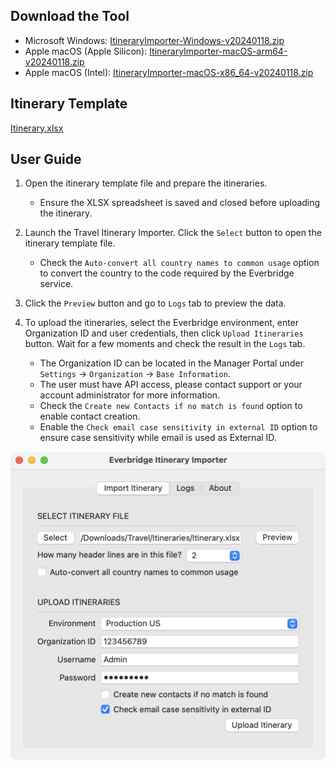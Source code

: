 ## Download the Tool

- Microsoft Windows: [ItineraryImporter-Windows-v20240118.zip](https://github.com/Everbridge/Travel-Itinerary-Importer/releases/download/rel-20240118/ItineraryImporter-Windows-v20240118.zip)
- Apple macOS (Apple Silicon): [ItineraryImporter-macOS-arm64-v20240118.zip](https://github.com/Everbridge/Travel-Itinerary-Importer/releases/download/rel-20240118/ItineraryImporter-macOS-arm64-v20240118.zip)
- Apple macOS (Intel): [ItineraryImporter-macOS-x86_64-v20240118.zip](https://github.com/Everbridge/Travel-Itinerary-Importer/releases/download/rel-20240118/ItineraryImporter-macOS-x86_64-v20240118.zip)

## Itinerary Template

[Itinerary.xlsx](https://github.com/Everbridge/Travel-Itinerary-Importer/releases/download/rel-20240530/Itinerary.xlsx)

## User Guide

1. Open the itinerary template file and prepare the itineraries.

   - Ensure the XLSX spreadsheet is saved and closed before uploading the itinerary.

2. Launch the Travel Itinerary Importer. Click the `Select` button to open the itinerary template file.

   - Check the `Auto-convert all country names to common usage` option to convert the country to the code required by the Everbridge service.

3. Click the `Preview` button and go to `Logs` tab to preview the data.

4. To upload the itineraries, select the Everbridge environment, enter Organization ID and user credentials, then click `Upload Itineraries` button. Wait for a few moments and check the result in the `Logs` tab.

   - The Organization ID can be located in the Manager Portal under `Settings` &rarr; `Organization` &rarr; `Base Information`.
   - The user must have API access, please contact support or your account administrator for more information.
   - Check the `Create new Contacts if no match is found` option to enable contact creation.
   - Enable the `Check email case sensitivity in external ID` option to ensure case sensitivity while email is used as External ID.

![ItineraryImporter](/assets/images/ItineraryImporter.webp)

